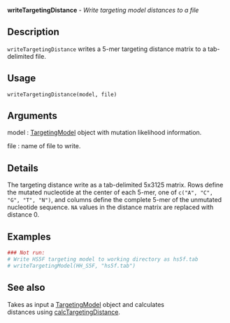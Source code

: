 





**writeTargetingDistance** - *Write targeting model distances to a file*

Description
--------------------

`writeTargetingDistance` writes a 5-mer targeting distance matrix 
to a tab-delimited file.


Usage
--------------------
```
writeTargetingDistance(model, file)
```

Arguments
-------------------

model
:   [TargetingModel](TargetingModel-class.md) object with 
mutation likelihood information.

file
:   name of file to write.



Details
-------------------

The targeting distance write as a tab-delimited 5x3125 matrix. Rows define the mutated 
nucleotide at the center of each 5-mer, one of `c("A", "C", "G", "T", "N")`, 
and columns define the complete 5-mer of the unmutated nucleotide sequence. 
`NA` values in the distance matrix are replaced with distance 0.



Examples
-------------------

```R
### Not run:
# Write HS5F targeting model to working directory as hs5f.tab
# writeTargetingModel(HH_S5F, "hs5f.tab")
```



See also
-------------------

Takes as input a [TargetingModel](TargetingModel-class.md) object and calculates  
distances using [calcTargetingDistance](calcTargetingDistance.md).



